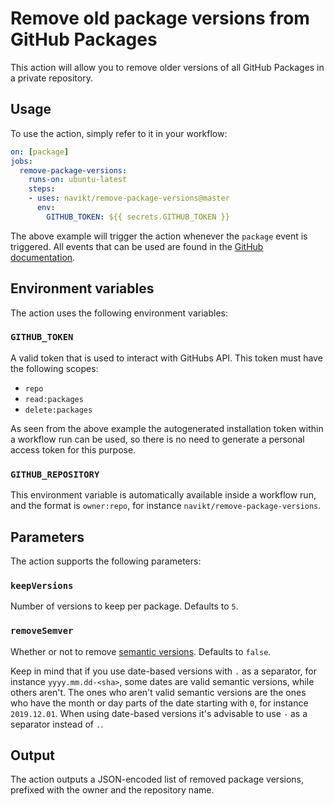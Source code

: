 # Remove old package versions from GitHub Packages

This action will allow you to remove older versions of all GitHub Packages in a private repository.

## Usage

To use the action, simply refer to it in your workflow:

```yaml
on: [package]
jobs:
  remove-package-versions:
    runs-on: ubuntu-latest
    steps:
    - uses: navikt/remove-package-versions@master
      env:
        GITHUB_TOKEN: ${{ secrets.GITHUB_TOKEN }}
```

The above example will trigger the action whenever the `package` event is triggered. All events that can be used are found in the [GitHub documentation](https://developer.github.com/webhooks/).

## Environment variables

The action uses the following environment variables:

### `GITHUB_TOKEN`

A valid token that is used to interact with GitHubs API. This token must have the following scopes:

- `repo`
- `read:packages`
- `delete:packages`

As seen from the above example the autogenerated installation token within a workflow run can be used, so there is no need to generate a personal access token for this purpose.

### `GITHUB_REPOSITORY`

This environment variable is automatically available inside a workflow run, and the format is `owner:repo`, for instance `navikt/remove-package-versions`.

## Parameters

The action supports the following parameters:

### `keepVersions`

Number of versions to keep per package. Defaults to `5`.

### `removeSemver`

Whether or not to remove [semantic versions](https://semver.org/). Defaults to `false`.

Keep in mind that if you use date-based versions with `.` as a separator, for instance `yyyy.mm.dd-<sha>`, some dates are valid semantic versions, while others aren't. The ones who aren't valid semantic versions are the ones who have the month or day parts of the date starting with `0`, for instance `2019.12.01`. When using date-based versions it's advisable to use `-` as a separator instead of `.`.

## Output

The action outputs a JSON-encoded list of removed package versions, prefixed with the owner and the repository name.